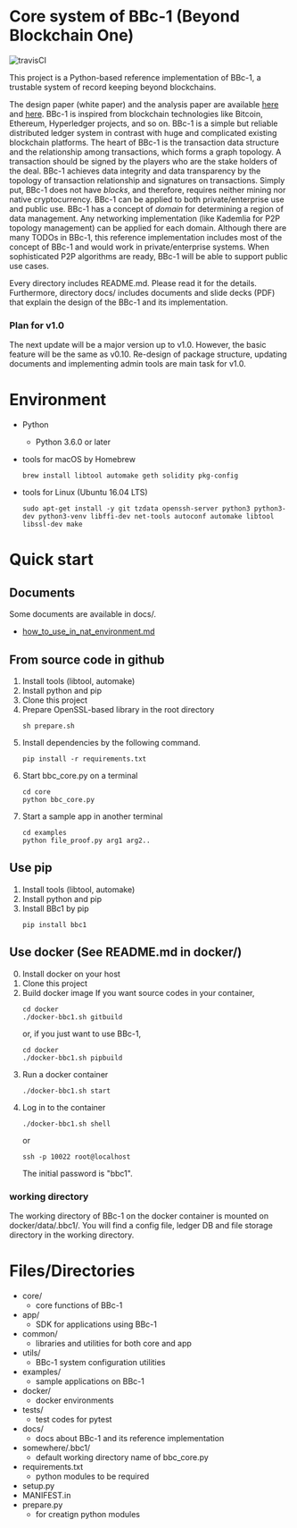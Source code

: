 Core system of BBc-1 (Beyond Blockchain One)
===========================================
![travisCI](https://travis-ci.org/beyond-blockchain/bbc1.svg?branch=develop)

This project is a Python-based reference implementation of BBc-1, a trustable system of record keeping beyond blockchains.

The design paper (white paper) and the analysis paper are available [here](https://beyond-blockchain.org/public/bbc1-design-paper.pdf) and [here](https://beyond-blockchain.org/public/bbc1-analysis.pdf). BBc-1 is inspired from blockchain technologies like Bitcoin, Ethereum, Hyperledger projects, and so on.
BBc-1 is a simple but reliable distributed ledger system in contrast with huge and complicated existing blockchain platforms.
The heart of BBc-1 is the transaction data structure and the relationship among transactions, which forms a graph topology.
A transaction should be signed by the players who are the stake holders of the deal. BBc-1 achieves data integrity and data transparency by the topology of transaction relationship and signatures on transactions. Simply put, BBc-1 does not have *blocks*, and therefore, requires neither mining nor native cryptocurrency.
BBc-1 can be applied to both private/enterprise use and public use. BBc-1 has a concept of *domain* for determining a region of data management. Any networking implementation (like Kademlia for P2P topology management) can be applied for each domain.
Although there are many TODOs in BBc-1, this reference implementation includes most of the concept of BBc-1 and would work in private/enterprise systems. When sophisticated P2P algorithms are ready, BBc-1 will be able to support public use cases.

Every directory includes README.md. Please read it for the details. Furthermore, directory docs/ includes documents and slide decks (PDF) that explain the design of the BBc-1 and its implementation.

### Plan for v1.0
The next update will be a major version up to v1.0. However, the basic feature will be the same as v0.10. Re-design of package structure, updating documents and implementing admin tools are main task for v1.0.

# Environment

* Python
    - Python 3.6.0 or later

* tools for macOS by Homebrew
    ```
    brew install libtool automake geth solidity pkg-config
    ```

* tools for Linux (Ubuntu 16.04 LTS)
    ```
    sudo apt-get install -y git tzdata openssh-server python3 python3-dev python3-venv libffi-dev net-tools autoconf automake libtool libssl-dev make
    ```


# Quick start

## Documents
Some documents are available in docs/.
* [how_to_use_in_nat_environment.md](docs/how_to_use_in_nat_environment.md)


## From source code in github
1. Install tools (libtool, automake)
2. Install python and pip
3. Clone this project
4. Prepare OpenSSL-based library in the root directory
    ```
    sh prepare.sh
    ```
5. Install dependencies by the following command.
    ```
    pip install -r requirements.txt
    ```
6. Start bbc_core.py on a terminal
    ```
    cd core
    python bbc_core.py
    ```
7. Start a sample app in another terminal
    ```
    cd examples
    python file_proof.py arg1 arg2..
    ```


## Use pip
1. Install tools (libtool, automake)
2. Install python and pip
3. Install BBc1 by pip
    ```
    pip install bbc1
    ```

## Use docker (See README.md in docker/)
0. Install docker on your host
1. Clone this project
2. Build docker image
    If you want source codes in your container,
    ```
    cd docker
    ./docker-bbc1.sh gitbuild
    ```
    or, if you just want to use BBc-1,
    ```
    cd docker
    ./docker-bbc1.sh pipbuild
    ```
3. Run a docker container
    ```
    ./docker-bbc1.sh start
    ```
4. Log in to the container
    ```
    ./docker-bbc1.sh shell
    ```
    or
    ```
    ssh -p 10022 root@localhost
    ```
    The initial password is "bbc1".

### working directory
The working directory of BBc-1 on the docker container is mounted on docker/data/.bbc1/. You will find a config file, ledger DB and file storage directory in the working directory.


# Files/Directories
* core/
    - core functions of BBc-1
* app/
    - SDK for applications using BBc-1
* common/
    - libraries and utilities for both core and app
* utils/
    - BBc-1 system configuration utilities
* examples/
    - sample applications on BBc-1
* docker/
    - docker environments
* tests/
    - test codes for pytest
* docs/
    - docs about BBc-1 and its reference implementation
* somewhere/.bbc1/
    - default working directory name of bbc_core.py
* requirements.txt
    - python modules to be required
* setup.py
* MANIFEST.in
* prepare.py
    - for creatign python modules
